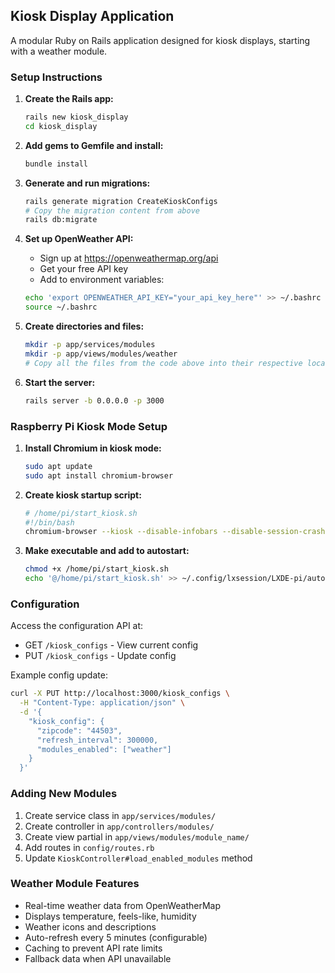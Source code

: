 ## Kiosk Display Application

A modular Ruby on Rails application designed for kiosk displays, starting with a weather module.

### Setup Instructions

1. **Create the Rails app:**
   ```bash
   rails new kiosk_display
   cd kiosk_display
   ```

2. **Add gems to Gemfile and install:**
   ```bash
   bundle install
   ```

3. **Generate and run migrations:**
   ```bash
   rails generate migration CreateKioskConfigs
   # Copy the migration content from above
   rails db:migrate
   ```

4. **Set up OpenWeather API:**
   - Sign up at https://openweathermap.org/api
   - Get your free API key
   - Add to environment variables:
   ```bash
   echo 'export OPENWEATHER_API_KEY="your_api_key_here"' >> ~/.bashrc
   source ~/.bashrc
   ```

5. **Create directories and files:**
   ```bash
   mkdir -p app/services/modules
   mkdir -p app/views/modules/weather
   # Copy all the files from the code above into their respective locations
   ```

6. **Start the server:**
   ```bash
   rails server -b 0.0.0.0 -p 3000
   ```

### Raspberry Pi Kiosk Mode Setup

1. **Install Chromium in kiosk mode:**
   ```bash
   sudo apt update
   sudo apt install chromium-browser
   ```

2. **Create kiosk startup script:**
   ```bash
   # /home/pi/start_kiosk.sh
   #!/bin/bash
   chromium-browser --kiosk --disable-infobars --disable-session-crashed-bubble --disable-component-extensions-with-background-pages --disable-background-networking --disable-background-timer-throttling --disable-renderer-backgrounding --disable-backgrounding-occluded-windows --no-first-run --disable-dev-shm-usage --disable-gpu --no-sandbox http://localhost:3000
   ```

3. **Make executable and add to autostart:**
   ```bash
   chmod +x /home/pi/start_kiosk.sh
   echo '@/home/pi/start_kiosk.sh' >> ~/.config/lxsession/LXDE-pi/autostart
   ```

### Configuration

Access the configuration API at:
- GET `/kiosk_configs` - View current config
- PUT `/kiosk_configs` - Update config

Example config update:
```bash
curl -X PUT http://localhost:3000/kiosk_configs \
  -H "Content-Type: application/json" \
  -d '{
    "kiosk_config": {
      "zipcode": "44503",
      "refresh_interval": 300000,
      "modules_enabled": ["weather"]
    }
  }'
```

### Adding New Modules

1. Create service class in `app/services/modules/`
2. Create controller in `app/controllers/modules/`
3. Create view partial in `app/views/modules/module_name/`
4. Add routes in `config/routes.rb`
5. Update `KioskController#load_enabled_modules` method

### Weather Module Features

- Real-time weather data from OpenWeatherMap
- Displays temperature, feels-like, humidity
- Weather icons and descriptions
- Auto-refresh every 5 minutes (configurable)
- Caching to prevent API rate limits
- Fallback data when API unavailable